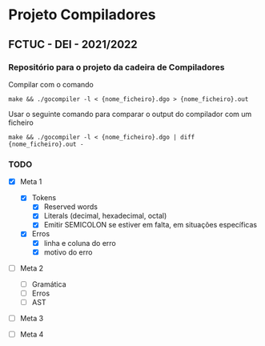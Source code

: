 # Projeto Compiladores
## FCTUC - DEI - 2021/2022

### Repositório para o projeto da cadeira de Compiladores

Compilar com o comando
```
make && ./gocompiler -l < {nome_ficheiro}.dgo > {nome_ficheiro}.out
```
Usar o seguinte comando para comparar o output do compilador com um ficheiro
```
make && ./gocompiler -l < {nome_ficheiro}.dgo | diff {nome_ficheiro}.out - 

```

### TODO

- [x] Meta 1
    - [x] Tokens
        - [x] Reserved words
        - [x] Literals (decimal, hexadecimal, octal)
        - [x] Emitir SEMICOLON se estiver em falta, em situações específicas
    - [x] Erros
        - [x] linha e coluna do erro
        - [x] motivo do erro

- [ ] Meta 2
    - [ ] Gramática
    - [ ] Erros
    - [ ] AST 

- [ ] Meta 3

- [ ] Meta 4

